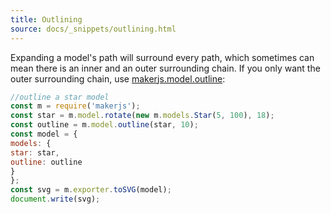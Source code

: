 ```yaml
---
title: Outlining
source: docs/_snippets/outlining.html
---
```


Expanding a model's path will surround every path, which sometimes can mean there is an inner and an outer surrounding chain. If you only want the outer surrounding chain, use
[makerjs.model.outline](/docs/api/modules/makerjs.model.md#outline):

```javascript
//outline a star model
const m = require('makerjs');
const star = m.model.rotate(new m.models.Star(5, 100), 18);
const outline = m.model.outline(star, 10);
const model = {
models: {
star: star,
outline: outline
}
};
const svg = m.exporter.toSVG(model);
document.write(svg);
```
